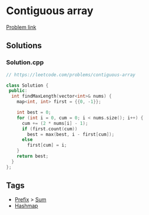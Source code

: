 # Contiguous array

[Problem link](https://leetcode.com/problems/contiguous-array)

## Solutions


### Solution.cpp
```cpp
// https://leetcode.com/problems/contiguous-array

class Solution {
 public:
  int findMaxLength(vector<int>& nums) {
    map<int, int> first = {{0, -1}};

    int best = 0;
    for (int i = 0, cum = 0; i < nums.size(); i++) {
      cum += (2 * nums[i] - 1);
      if (first.count(cum))
        best = max(best, i - first[cum]);
      else
        first[cum] = i;
    }
    return best;
  }
};
```
## Tags

* [Prefix](/Collections/prefix.md#prefix) > [Sum](/Collections/prefix.md#sum)
* [Hashmap](/Collections/hashmap.md#hashmap)
